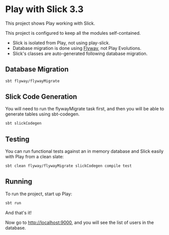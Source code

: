 # Play with Slick 3.3

This project shows Play working with Slick.

This project is configured to keep all the modules self-contained.

* Slick is isolated from Play, not using play-slick.
* Database migration is done using [Flyway](https://flywaydb.org/), not Play Evolutions.
* Slick's classes are auto-generated following database migration.

## Database Migration

```bash
sbt flyway/flywayMigrate
```

## Slick Code Generation

You will need to run the flywayMigrate task first, and then you will be able to generate tables using sbt-codegen.

```bash
sbt slickCodegen
```

## Testing

You can run functional tests against an in memory database and Slick easily with Play from a clean slate:

```bash
sbt clean flyway/flywayMigrate slickCodegen compile test
```

## Running

To run the project, start up Play:

```bash
sbt run
```

And that's it!

Now go to <http://localhost:9000>, and you will see the list of users in the database.
